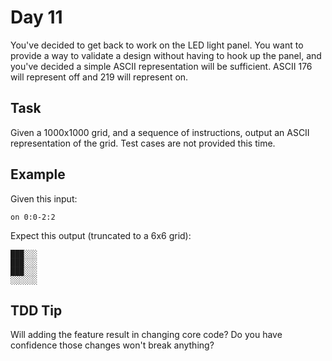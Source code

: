 Day 11
======
You've decided to get back to work on the LED light panel. You want to provide a
way to validate a design without having to hook up the panel, and you've decided
a simple ASCII representation will be sufficient. ASCII 176 will represent off
and 219 will represent on. 

Task
----
Given a 1000x1000 grid, and a sequence of instructions, output an ASCII 
representation of the grid. Test cases are not provided this time.

Example
-------
Given this input:

```
on 0:0-2:2
```

Expect this output (truncated to a 6x6 grid):

```
███░░░
███░░░
███░░░
░░░░░░
```

TDD Tip
-------
Will adding the feature result in changing core code? Do you have confidence 
those changes won't break anything? 
